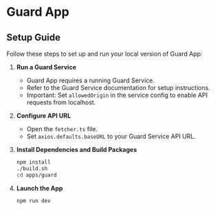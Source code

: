 # Guard App

## Setup Guide

Follow these steps to set up and run your local version of Guard App:

1. **Run a Guard Service**

   - Guard App requires a running Guard Service.
   - Refer to the Guard Service documentation for setup instructions.
   - Important: Set `allowedOrigin` in the service config to enable API requests from localhost.

2. **Configure API URL**

   - Open the `fetcher.ts` file.
   - Set `axios.defaults.baseURL` to your Guard Service API URL.

3. **Install Dependencies and Build Packages**
   ```bash
   npm install
   ./build.sh
   cd apps/guard
   ```
4. **Launch the App**
   ```bash
   npm run dev
   ```
